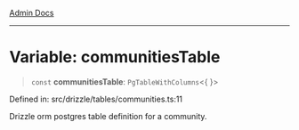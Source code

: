 [Admin Docs](/)

***

# Variable: communitiesTable

> `const` **communitiesTable**: `PgTableWithColumns`\<\{ \}\>

Defined in: src/drizzle/tables/communities.ts:11

Drizzle orm postgres table definition for a community.
